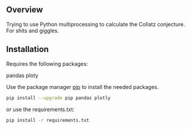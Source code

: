 ## Overview

Trying to use Python multiprocessing to calculate the Collatz conjecture.
For shits and giggles.


## Installation

Requires the following packages:

pandas
ploty

Use the package manager [pip](https://pip.pypa.io/en/stable/) to install the needed packages.

```bash
pip install --upgrade pip pandas plotly
```
or use the requirements.txt:
```bash
pip install -r requirements.txt
```